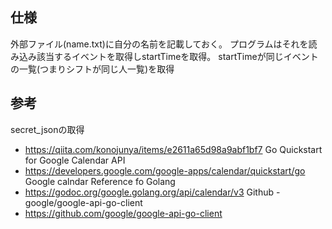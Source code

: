 
## 仕様
外部ファイル(name.txt)に自分の名前を記載しておく。
プログラムはそれを読み込み該当するイベントを取得しstartTimeを取得。
startTimeが同じイベントの一覧(つまりシフトが同じ人一覧)を取得


## 参考
secret_jsonの取得
- https://qiita.com/konojunya/items/e2611a65d98a9abf1bf7
Go Quickstart for Google Calendar API
- https://developers.google.com/google-apps/calendar/quickstart/go
Google calndar Reference fo Golang
- https://godoc.org/google.golang.org/api/calendar/v3
Github - google/google-api-go-client
- https://github.com/google/google-api-go-client